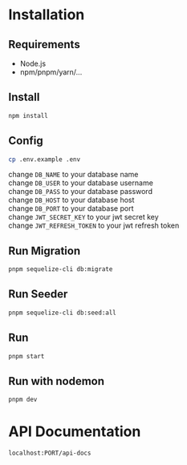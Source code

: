 # Installation
## Requirements
- Node.js
- npm/pnpm/yarn/...
## Install
```bash
npm install
```

<!-- config .env -->
## Config
```bash
cp .env.example .env
```
<!-- config .env -->
change `DB_NAME` to your database name<br>
change `DB_USER` to your database username <br>
change `DB_PASS` to your database password <br>
change `DB_HOST` to your database host <br>
change `DB_PORT` to your database port  <br>
change `JWT_SECRET_KEY` to your jwt secret key <br>
change `JWT_REFRESH_TOKEN` to your jwt refresh token <br>

## Run Migration
```bash
pnpm sequelize-cli db:migrate
```

## Run Seeder
```bash
pnpm sequelize-cli db:seed:all
```

## Run
```bash
pnpm start
```

## Run with nodemon
```bash
pnpm dev
```

# API Documentation
```localhost:PORT/api-docs```


